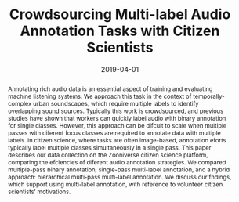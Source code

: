 ---
layout: default-publication
title: "Crowdsourcing Multi-label Audio Annotation Tasks with Citizen Scientists"
collection: publications
permalink: /publications/2019-04-01-cartwright2019crowdsourcing
abstract: "Annotating rich audio data is an essential aspect of training and evaluating machine listening systems. We approach this task in the context of temporally-complex urban soundscapes, which require multiple labels to identify overlapping sound sources. Typically this work is crowdsourced, and previous studies have shown that workers can quickly label audio with binary annotation for single classes. However, this approach can be difcult to scale when multiple passes with diferent focus classes are required to annotate data with multiple labels. In citizen science, where tasks are often image-based, annotation eforts typically label multiple classes simultaneously in a single pass. This paper describes our data collection on the Zooniverse citizen science platform, comparing the efciencies of diferent audio annotation strategies. We compared multiple-pass binary annotation, single-pass multi-label annotation, and a hybrid approach: hierarchical multi-pass multi-label annotation. We discuss our fndings, which support using multi-label annotation, with reference to volunteer citizen scientists&#8217; motivations."
date: 2019-04-01
venue: 'ACM Conference on Human Factors in Computing Systems'
venue_short: 'CHI'
paperurl: '/files/cartwright2019crowdsourcing.pdf'
image: '/assets/images/zooniverse_full_hierarchical_ss.png'
imagewidth: 100.0
presentation: '/files/cartwright2019crowdsourcing_presentation.pdf'
categories: 
  - Environmental Machine Listening
  - Crowdsourced Audio Annotation and Quality Evaluation
citation: 'Cartwright, M., Dove, G., Mendez, A.E.M., Bello, J.P., Nov, O.  Crowdsourcing Multi-label Audio Annotation Tasks with Citizen Scientists. In <i>Proceedings of ACM Conference on Human Factors in Computing Systems (CHI)</i>, 2019.'
---